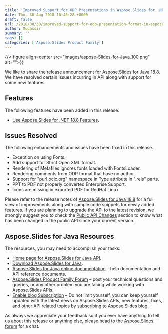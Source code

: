 ```yaml
---
title: 'Improved Support for ODP Presentations in Aspose.Slides for .NET and Java'
date: Thu, 30 Aug 2018 10:40:28 +0000
draft: false
url: /2018/08/30/improved-support-for-odp-presentation-format-in-aspose.slides/
author: Mudassir
summary: ''
tags: []
categories: ['Aspose.Slides Product Family']
---
```




{{< figure align=center src="images/aspose-Slides-for-Java_100.png" alt="">}}


We like to share the release announcement for Aspose.Slides for Java 18.8. We have resolved certain issues incurring in API along with support for some new features.

## Features

The following features have been added in this release.

*   [Use Aspose.Slides for .NET 18.8 Features][1].

## Issues Resolved

The following enhancements and issues have been fixed in this release.

*   Exception on using Fonts.
*   Add support for Strict Open XML format.
*   Rendering of Metafiles ignores fonts loaded with FontsLoader.
*   Rendering comments from ODP format that have no author.
*   Support for "purl.oclc.org" namespace in Type attribute in ".rels" parts.
*   PPT to PDF not properly converted Enterprise Support.
*   Icons are missing in exported PDF for RedHat Linux.

Please refer to the release notes of [Aspose.Slides for Java 18.8][2] for a full view of improvements along with sample code snippets for newly added features. If you are planning to upgrade the API to the latest revision, we strongly suggest you to check the [Public API Changes][3] section to know what has been changed in the public API since your current version.

## Aspose.Slides for Java Resources

The resources, you may need to accomplish your tasks:

*   [Home page for Aspose.Slides for Java API][4].
*   [Download Aspose.Slides for Java][5].
*   [Aspose.Slides for Java online documentation][6] – help documentation and API reference documents.
*   [Aspose.Slides Product Family Forum][7] – post your technical questions and queries, or any other problem you are facing while working with Aspose.Slides APIs.
*   [Enable blog Subscription][8] – Do not limit yourself, you can keep yourself updated with the latest news on Aspose.Slides APIs, new features, fixes, and other API related topics by subscribing to Aspose.Slides blog.

As always we appreciate your feedback so if you ever have anything to tell us about this release or anything else, please head to the [Aspose.Slides forum][9] for a chat.



[1]: https://docs.aspose.com/display/slidesnet/Aspose.Slides+for+.NET+18.8+Release+Notes
[2]: https://docs.aspose.com/display/slidesjava/Aspose.Slides+for+Java+18.8+Release+Notes
[3]: https://docs.aspose.com/display/slidesjava/Aspose.Slides+for+Java+18.8+Release+Notes
[4]: https://products.aspose.com/slides/java
[5]: https://artifact.aspose.com/webapp/#/artifacts/browse/tree/General/repo/com/aspose/aspose-slides/18.8
[6]: https://docs.aspose.com/display/slidesjava/Home
[7]: https://forum.aspose.com/c/slides
[8]: https://blog.aspose.com/category/aspose-products/aspose-slides-product-family/
[9]: https://forum.aspose.com/c/slides




